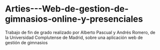 # Arties---Web-de-gestion-de-gimnasios-online-y-presenciales
Trabajo de fin de grado realizado por Alberto Pascual y Andrés Romero, de la Universidad Complutense de Madrid, sobre una aplicación web de gestión de gimnasios
